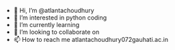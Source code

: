 - 👋 Hi, I’m @atlantachoudhury
- 👀 I’m interested in python coding
- 🌱 I’m currently learning 
- 💞️ I’m looking to collaborate on 
- 📫 How to reach me atlantachoudhury072gauhati.ac.in

<!---
atlantachoudhury/atlantachoudhury is a ✨ special ✨ repository because its `README.md` (this file) appears on your GitHub profile.
You can click the Preview link to take a look at your changes.
--->
